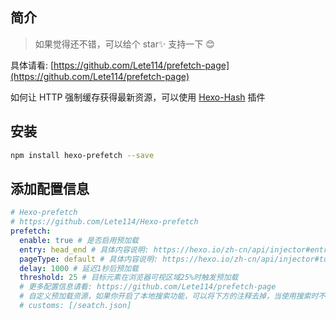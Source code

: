 ## 简介

> 如果觉得还不错，可以给个 star✨ 支持一下 😊

具体请看: [https://github.com/Lete114/prefetch-page](https://github.com/Lete114/prefetch-page)

如何让 HTTP 强制缓存获得最新资源，可以使用 [Hexo-Hash](https://github.com/Lete114/Hexo-hash) 插件

## 安装

```bash
npm install hexo-prefetch --save
```

## 添加配置信息

```yml
# Hexo-prefetch
# https://github.com/Lete114/Hexo-prefetch
prefetch:
  enable: true # 是否启用预加载
  entry: head_end # 具体内容说明: https://hexo.io/zh-cn/api/injector#entry-lt-string-gt
  pageType: default # 具体内容说明: https://hexo.io/zh-cn/api/injector#to-lt-string-gt
  delay: 1000 # 延迟1秒后预加载
  threshold: 25 # 目标元素在浏览器可视区域25%时触发预加载
  # 更多配置信息请看: https://github.com/Lete114/prefetch-page
  # 自定义预加载资源，如果你开启了本地搜索功能，可以将下方的注释去掉，当使用搜索时不用等太长的请求时间
  # customs: [/seatch.json]
```
